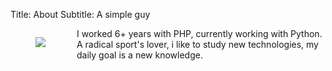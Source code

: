Title: About
Subtitle: A simple guy

<figure style="float:left;padding: 0 10px 10px 0">
	<img src="https://avatars0.githubusercontent.com/u/5498874?v=3&s=200">
</figure>

I worked 6+ years with PHP, currently working with Python.<br/>
A radical sport's lover, i like to study new technologies, my daily goal is a new knowledge.